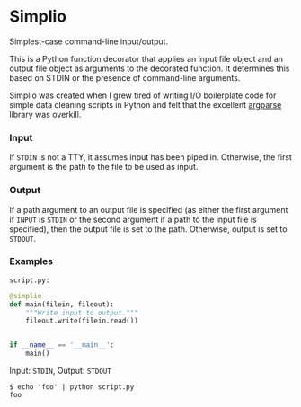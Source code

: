 Simplio
====

Simplest-case command-line input/output.

This is a Python function decorator that applies an input file object and an
output file object as arguments to the decorated function. It determines this
based on STDIN or the presence of command-line arguments.

Simplio was created when I grew tired of writing I/O boilerplate code for simple
data cleaning scripts in Python and felt that the excellent
[argparse](https://docs.python.org/3/library/argparse.html) library was
overkill.

### Input
If `STDIN` is not a TTY, it assumes input has been piped in.
Otherwise, the first argument is the path to the file to be used as input.

### Output
If a path argument to an output file is specified (as either the first argument
if `INPUT` is `STDIN` or the second argument if a path to the input file is
specified), then the output file is set to the path.
Otherwise, output is set to `STDOUT`.

### Examples
`script.py:`
```python
@simplio
def main(filein, fileout):
    """Write input to output."""
    fileout.write(filein.read())


if __name__ == '__main__':
    main()
```

Input: `STDIN`, Output: `STDOUT`
```
$ echo 'foo' | python script.py
foo
```
